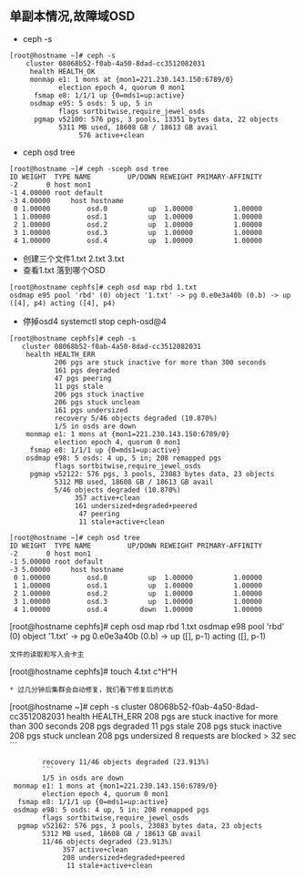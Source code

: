 
## 单副本情况,故障域OSD
* ceph -s
```
[root@hostname ~]# ceph -s
    cluster 08068b52-f0ab-4a50-8dad-cc3512082031
     health HEALTH_OK
     monmap e1: 1 mons at {mon1=221.230.143.150:6789/0}
            election epoch 4, quorum 0 mon1
      fsmap e8: 1/1/1 up {0=mds1=up:active}
     osdmap e95: 5 osds: 5 up, 5 in
            flags sortbitwise,require_jewel_osds
      pgmap v52100: 576 pgs, 3 pools, 13351 bytes data, 22 objects
            5311 MB used, 18608 GB / 18613 GB avail
                 576 active+clean
```
* ceph osd tree
```
[root@hostname ~]# ceph -sceph osd tree
ID WEIGHT  TYPE NAME         UP/DOWN REWEIGHT PRIMARY-AFFINITY 
-2       0 host mon1                                           
-1 4.00000 root default                                        
-3 4.00000     host hostname                                   
 0 1.00000         osd.0          up  1.00000          1.00000 
 1 1.00000         osd.1          up  1.00000          1.00000 
 2 1.00000         osd.2          up  1.00000          1.00000 
 3 1.00000         osd.3          up  1.00000          1.00000 
 4 1.00000         osd.4          up  1.00000          1.00000 
 ```
 * 创建三个文件1.txt 2.txt 3.txt
 * 查看1.txt 落到哪个OSD 
 ```
[root@hostname cephfs]# ceph osd map rbd 1.txt
osdmap e95 pool 'rbd' (0) object '1.txt' -> pg 0.e0e3a40b (0.b) -> up ([4], p4) acting ([4], p4)
```
* 停掉osd4
 systemctl stop ceph-osd@4
 ```
 [root@hostname cephfs]# ceph -s
    cluster 08068b52-f0ab-4a50-8dad-cc3512082031
     health HEALTH_ERR
            206 pgs are stuck inactive for more than 300 seconds
            161 pgs degraded
            47 pgs peering
            11 pgs stale
            206 pgs stuck inactive
            206 pgs stuck unclean
            161 pgs undersized
            recovery 5/46 objects degraded (10.870%)
            1/5 in osds are down
     monmap e1: 1 mons at {mon1=221.230.143.150:6789/0}
            election epoch 4, quorum 0 mon1
      fsmap e8: 1/1/1 up {0=mds1=up:active}
     osdmap e98: 5 osds: 4 up, 5 in; 208 remapped pgs
            flags sortbitwise,require_jewel_osds
      pgmap v52122: 576 pgs, 3 pools, 23083 bytes data, 23 objects
            5312 MB used, 18608 GB / 18613 GB avail
            5/46 objects degraded (10.870%)
                 357 active+clean
                 161 undersized+degraded+peered
                  47 peering
                  11 stale+active+clean
```
```
[root@hostname ~]# ceph osd tree
ID WEIGHT  TYPE NAME         UP/DOWN REWEIGHT PRIMARY-AFFINITY 
-2       0 host mon1                                           
-1 5.00000 root default                                        
-3 5.00000     host hostname                                   
 0 1.00000         osd.0          up  1.00000          1.00000 
 1 1.00000         osd.1          up  1.00000          1.00000 
 2 1.00000         osd.2          up  1.00000          1.00000 
 3 1.00000         osd.3          up  1.00000          1.00000 
 4 1.00000         osd.4        down  1.00000          1.00000 
```
[root@hostname cephfs]# ceph osd map rbd 1.txt
osdmap e98 pool 'rbd' (0) object '1.txt' -> pg 0.e0e3a40b (0.b) -> up ([], p-1) acting ([], p-1)
```
文件的读取和写入会卡主
```
[root@hostname cephfs]# touch 4.txt
c^H^H
```
* 过几分钟后集群会自动修复，我们看下修复后的状态

```
[root@hostname ~]# ceph -s
    cluster 08068b52-f0ab-4a50-8dad-cc3512082031
     health HEALTH_ERR
            208 pgs are stuck inactive for more than 300 seconds
            208 pgs degraded
            11 pgs stale
            208 pgs stuck inactive
            208 pgs stuck unclean
            208 pgs undersized
            8 requests are blocked > 32 sec
            ```
            
            recovery 11/46 objects degraded (23.913%)
            ```
            1/5 in osds are down
     monmap e1: 1 mons at {mon1=221.230.143.150:6789/0}
            election epoch 4, quorum 0 mon1
      fsmap e8: 1/1/1 up {0=mds1=up:active}
     osdmap e98: 5 osds: 4 up, 5 in; 208 remapped pgs
            flags sortbitwise,require_jewel_osds
      pgmap v52162: 576 pgs, 3 pools, 23083 bytes data, 23 objects
            5312 MB used, 18608 GB / 18613 GB avail
            11/46 objects degraded (23.913%)
                 357 active+clean
                 208 undersized+degraded+peered
                  11 stale+active+clean
```
